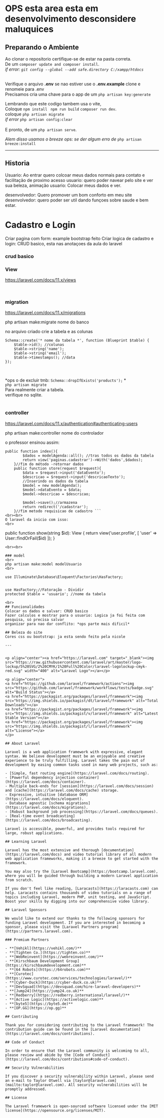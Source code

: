 # OPS esta area esta em desenvolvimento desconsidere maluquices

## Preparando o Ambiente
Ao clonar o repositorio certifique-se de estar na pasta correta.<br>
De um ```composer update and composer install```. <br>
*if error: ```git config --global --add safe.directory C:/xampp/htdocs```* <br><br>

Verifique o arquivo **.env** se nao estiver use o **.env.example** clone e renomeie para .env<br>
Precisamos cria uma chave para o app de um ```php artisan key:generate``` <br>

Lembrando que este codigo tambem usa o vite,<br> 
Coloque ```npm install ``` ```npm run build``` ```composer run dev```. <br>
coloque ```php artisan migrate```<br> 
*if error* ```php artisan config:clear ```<br><br> 
E pronto, de um ```php artisan serve```.


*Alem disso usamos o breeze ops: se der algum erro de* ```php artisan breeze:install ``` 

---
## Historia
Usuario: Ao entrar quero colcoar meus dados normais para contato e facilitação de proximo acesso
usuario: quero poder navear pelo site e ver sua beleza, animação
usuario: Colocar meus dados e ver.

desenvolvedor: Quero promover um bom conforto em meu site
desenvolvedor: quero poder ser util dando funçoes sobre saude e bem estar.

# Cadastro e Login 
Criar pagina com form: example bootstrap   feito
Criar logica de cadastro e login: CRUD basico, esta nas anotaçoes da aula do laravel

### crud basico

### View
https://laravel.com/docs/11.x/views
<br>
<form method="GET" action"vinculado no web">
<br>

### migration

https://laravel.com/docs/11.x/migrations<br>

php artisan make:migrate nome do banco<br>

no arquivo criado crie a tabela e as colunas<br>

``` 
Schema::create('* nome da tabela *', function (Blueprint $table) {
    $table->id(); //colunas
    $table->string('name');
    $table->string('email');
    $table->timestamps(); //data
});
``` 
<br>

*ops o de excluir tmb: ```Schema::dropIfExists('products');```
*<br>
```php artisan migrate``` 
<br>
Para realmente criar a tabela.<br>
verifique no sqlite. <br>
<br>

### controller
https://laravel.com/docs/11.x/authentication#authenticating-users<br>

php artisan make:controller nome do controlador<br>

o professor ensinou assim:<br>
``` 
public function index(){
        $dados = modelAgenda::all(); //tras todos os dados da tabela
        return view('paginas.cadastrar')->With('dados',$dados);
    }//fim do método -retornar dados
    public function store(request $request){
        $data = $request->input('dataEvento');
        $descricao = $request->input('descricaoTexto');
        //Inserindo os dados da tabela
        $model = new modelAgenda();
        $model->dataEvento = $data;
        $model->descricao = $descricao;

        $model->save();//armazena
        return redirect('/cadastrar');
    }//fim metodo requisicao de cadastro ```
<br><br>
O laravel da inicio com isso:
<br>

``` 
public function show(string $id): View
    {
        return view('user.profile', [
            'user' => User::findOrFail($id)
        ]);
    } 
```
<br><br>

### model
<br>
php artisan make:model modelUsuario
<br>
```
    use Illuminate\Database\Eloquent\Factories\HasFactory;
```
```
    use HasFactory;//Fatoração - Dividir
    protected $table = 'usuario'; //nome da tabela
```
<br>
## Funcionalidades
Colocar os dados e salvar: CRUD basico
Fazer calculos e mostrar para o usuario: Logica ja foi feita com pesquisa, só precisa salvar
organizar para nao dar conflito: *ops parte mais dificil*

## Beleza do site
Cores css ou bootstrap: ja esta sendo feito pela nicole

---


<p align="center"><a href="https://laravel.com" target="_blank"><img src="https://raw.githubusercontent.com/laravel/art/master/logo-lockup/5%20SVG/2%20CMYK/1%20Full%20Color/laravel-logolockup-cmyk-red.svg" width="400" alt="Laravel Logo"></a></p>

<p align="center">
<a href="https://github.com/laravel/framework/actions"><img src="https://github.com/laravel/framework/workflows/tests/badge.svg" alt="Build Status"></a>
<a href="https://packagist.org/packages/laravel/framework"><img src="https://img.shields.io/packagist/dt/laravel/framework" alt="Total Downloads"></a>
<a href="https://packagist.org/packages/laravel/framework"><img src="https://img.shields.io/packagist/v/laravel/framework" alt="Latest Stable Version"></a>
<a href="https://packagist.org/packages/laravel/framework"><img src="https://img.shields.io/packagist/l/laravel/framework" alt="License"></a>
</p>

## About Laravel

Laravel is a web application framework with expressive, elegant syntax. We believe development must be an enjoyable and creative experience to be truly fulfilling. Laravel takes the pain out of development by easing common tasks used in many web projects, such as:

- [Simple, fast routing engine](https://laravel.com/docs/routing).
- [Powerful dependency injection container](https://laravel.com/docs/container).
- Multiple back-ends for [session](https://laravel.com/docs/session) and [cache](https://laravel.com/docs/cache) storage.
- Expressive, intuitive [database ORM](https://laravel.com/docs/eloquent).
- Database agnostic [schema migrations](https://laravel.com/docs/migrations).
- [Robust background job processing](https://laravel.com/docs/queues).
- [Real-time event broadcasting](https://laravel.com/docs/broadcasting).

Laravel is accessible, powerful, and provides tools required for large, robust applications.

## Learning Laravel

Laravel has the most extensive and thorough [documentation](https://laravel.com/docs) and video tutorial library of all modern web application frameworks, making it a breeze to get started with the framework.

You may also try the [Laravel Bootcamp](https://bootcamp.laravel.com), where you will be guided through building a modern Laravel application from scratch.

If you don't feel like reading, [Laracasts](https://laracasts.com) can help. Laracasts contains thousands of video tutorials on a range of topics including Laravel, modern PHP, unit testing, and JavaScript. Boost your skills by digging into our comprehensive video library.

## Laravel Sponsors

We would like to extend our thanks to the following sponsors for funding Laravel development. If you are interested in becoming a sponsor, please visit the [Laravel Partners program](https://partners.laravel.com).

### Premium Partners

- **[Vehikl](https://vehikl.com/)**
- **[Tighten Co.](https://tighten.co)**
- **[WebReinvent](https://webreinvent.com/)**
- **[Kirschbaum Development Group](https://kirschbaumdevelopment.com)**
- **[64 Robots](https://64robots.com)**
- **[Curotec](https://www.curotec.com/services/technologies/laravel/)**
- **[Cyber-Duck](https://cyber-duck.co.uk)**
- **[DevSquad](https://devsquad.com/hire-laravel-developers)**
- **[Jump24](https://jump24.co.uk)**
- **[Redberry](https://redberry.international/laravel/)**
- **[Active Logic](https://activelogic.com)**
- **[byte5](https://byte5.de)**
- **[OP.GG](https://op.gg)**

## Contributing

Thank you for considering contributing to the Laravel framework! The contribution guide can be found in the [Laravel documentation](https://laravel.com/docs/contributions).

## Code of Conduct

In order to ensure that the Laravel community is welcoming to all, please review and abide by the [Code of Conduct](https://laravel.com/docs/contributions#code-of-conduct).

## Security Vulnerabilities

If you discover a security vulnerability within Laravel, please send an e-mail to Taylor Otwell via [taylor@laravel.com](mailto:taylor@laravel.com). All security vulnerabilities will be promptly addressed.

## License

The Laravel framework is open-sourced software licensed under the [MIT license](https://opensource.org/licenses/MIT).
